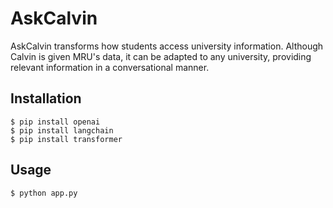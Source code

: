 # AskCalvin
AskCalvin transforms how students access university information. Although Calvin is given MRU's data, it can be adapted to any university, providing relevant information in a conversational manner.

## Installation

```console
$ pip install openai
$ pip install langchain
$ pip install transformer
```

## Usage

```console
$ python app.py
```
